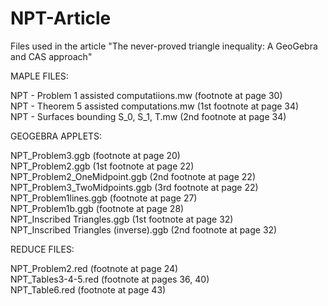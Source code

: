 # NPT-Article
Files used in the article "The never-proved triangle inequality: A GeoGebra and CAS approach"

MAPLE FILES:

NPT - Problem 1 assisted computatiions.mw  (footnote at page 30)  
NPT - Theorem 5 assisted computations.mw  (1st footnote at page 34)  
NPT - Surfaces bounding S_0, S_1, T.mw  (2nd footnote at page 34)  

GEOGEBRA APPLETS:

NPT_Problem3.ggb  (footnote at page 20)  
NPT_Problem2.ggb  (1st footnote at page 22)  
NPT_Problem2_OneMidpoint.ggb  (2nd footnote at page 22)  
NPT_Problem3_TwoMidpoints.ggb  (3rd footnote at page 22)  
NPT_Problem1lines.ggb  (footnote at page 27)  
NPT_Problem1b.ggb  (footnote at page 28)  
NPT_Inscribed Triangles.ggb  (1st footnote at page 32)  
NPT_Inscribed Triangles (inverse).ggb  (2nd footnote at page 32)  

REDUCE FILES:

NPT_Problem2.red  (footnote at page 24)  
NPT_Tables3-4-5.red  (footnote at pages 36, 40)  
NPT_Table6.red  (footnote at page 43)  
